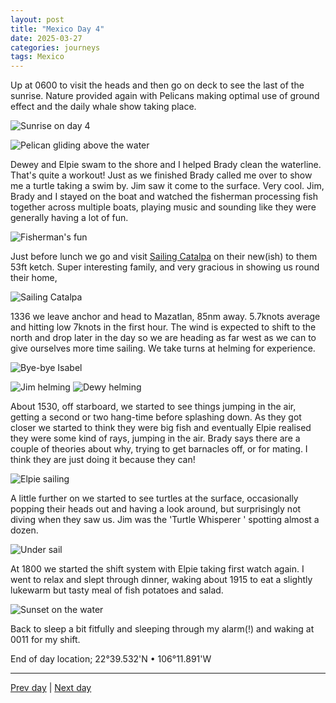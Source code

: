 ```yaml
---
layout: post
title: "Mexico Day 4"
date: 2025-03-27
categories: journeys
tags: Mexico
---
```



Up at 0600 to visit the heads and then go on deck to see the last of the sunrise. Nature provided again with Pelicans making optimal use of ground effect and the daily whale show taking place. 

![Sunrise on day 4]({{site-url}}/images/day4-sunrise.jpg)

![Pelican gliding above the water]({{site-url}}/images/pelican-ground-effect.jpg)

Dewey and Elpie swam to the shore and I helped Brady clean the waterline. That's quite a workout! Just as we finished Brady called me over to show me a turtle taking a swim by. Jim saw it come to the surface. Very cool. Jim, Brady and I stayed on the boat and watched the fisherman processing fish together across multiple boats, playing music and sounding like they were generally having a lot of fun. 

![Fisherman's fun]({{site-url}}/images/fishermens-fun.jpg)

Just before lunch we go and visit [Sailing Catalpa](https://www.youtube.com/channel/UCXEjpiYKr-hCbtqwC8RXwtg) on their new(ish) to them 53ft ketch. Super interesting family, and very gracious in showing us round their home, 

![Sailing Catalpa]({{site-url}}/images/sailing-catalpa.jpg)

1336 we leave anchor and head  to Mazatlan, 85nm away. 5.7knots average and hitting low 7knots in the first hour. The wind is expected to shift to the north and drop later in the day so we are heading as far west as we can to give ourselves more time sailing. We take turns at helming for experience.

![Bye-bye Isabel]({{site-url}}/images/bye-bye-isabel.jpg)

![Jim helming]({{site-url}}/images/jim-on-helm.jpg)
![Dewy helming]({{site-url}}/images/dewey-helming.jpg)


About 1530, off starboard, we started to see things jumping in the air, getting a second or two hang-time before splashing down. As they got closer we started to think they were big fish and eventually Elpie realised they were some kind of rays, jumping in the air. Brady says there are a couple of theories about why, trying to get barnacles off, or for mating. I think they are just doing it because they can!

![Elpie sailing]({{site-url}}/images/elpie-sailing.jpg)

A little further on we started to see turtles at the surface, occasionally popping their heads out and having a look around, but surprisingly not diving when they saw us. Jim was the 'Turtle Whisperer ' spotting almost a dozen. 

![Under sail]({{site-url}}/images/under-sail.jpg)


At 1800 we started the shift system with Elpie taking first watch again. I went to relax and slept through dinner, waking about 1915 to eat a slightly lukewarm but tasty meal of fish potatoes and salad. 

![Sunset on the water]({{site-url}}/images/sunset-on-the-water.jpg)

Back to sleep a bit fitfully and sleeping through my alarm(!) and waking at 0011 for my shift.

End of day location; 22°39.532'N • 106°11.891'W

---
[Prev day]({{site-url}}/blog/2025/03/mexico-day3/) | [Next day]({{site-url}}/blog/2025/03/mexico-day-5/)